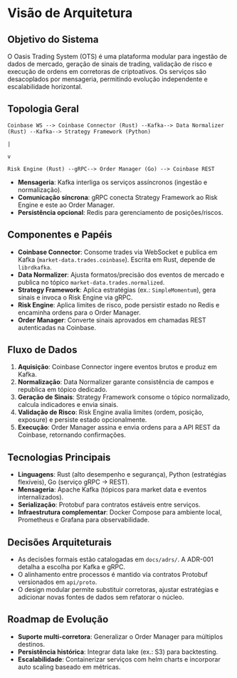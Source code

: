 # Visão de Arquitetura

## Objetivo do Sistema
O Oasis Trading System (OTS) é uma plataforma modular para ingestão de dados de mercado, geração de sinais de trading, validação de risco e execução de ordens em corretoras de criptoativos. Os serviços são desacoplados por mensageria, permitindo evolução independente e escalabilidade horizontal.

## Topologia Geral
```
Coinbase WS --> Coinbase Connector (Rust) --Kafka--> Data Normalizer (Rust) --Kafka--> Strategy Framework (Python)
                                                                                         |
                                                                                         v
                                                                                   Risk Engine (Rust) --gRPC--> Order Manager (Go) --> Coinbase REST
```

- **Mensageria**: Kafka interliga os serviços assíncronos (ingestão e normalização).
- **Comunicação síncrona**: gRPC conecta Strategy Framework ao Risk Engine e este ao Order Manager.
- **Persistência opcional**: Redis para gerenciamento de posições/riscos.

## Componentes e Papéis
- **Coinbase Connector**: Consome trades via WebSocket e publica em Kafka (`market-data.trades.coinbase`). Escrita em Rust, depende de `librdkafka`.
- **Data Normalizer**: Ajusta formatos/precisão dos eventos de mercado e publica no tópico `market-data.trades.normalized`.
- **Strategy Framework**: Aplica estratégias (ex.: `SimpleMomentum`), gera sinais e invoca o Risk Engine via gRPC.
- **Risk Engine**: Aplica limites de risco, pode persistir estado no Redis e encaminha ordens para o Order Manager.
- **Order Manager**: Converte sinais aprovados em chamadas REST autenticadas na Coinbase.

## Fluxo de Dados
1. **Aquisição**: Coinbase Connector ingere eventos brutos e produz em Kafka.
2. **Normalização**: Data Normalizer garante consistência de campos e republica em tópico dedicado.
3. **Geração de Sinais**: Strategy Framework consome o tópico normalizado, calcula indicadores e envia sinais.
4. **Validação de Risco**: Risk Engine avalia limites (ordem, posição, exposure) e persiste estado opcionalmente.
5. **Execução**: Order Manager assina e envia ordens para a API REST da Coinbase, retornando confirmações.

## Tecnologias Principais
- **Linguagens**: Rust (alto desempenho e segurança), Python (estratégias flexíveis), Go (serviço gRPC -> REST).
- **Mensageria**: Apache Kafka (tópicos para market data e eventos internalizados).
- **Serialização**: Protobuf para contratos estáveis entre serviços.
- **Infraestrutura complementar**: Docker Compose para ambiente local, Prometheus e Grafana para observabilidade.

## Decisões Arquiteturais
- As decisões formais estão catalogadas em `docs/adrs/`. A ADR-001 detalha a escolha por Kafka e gRPC.
- O alinhamento entre processos é mantido via contratos Protobuf versionados em `api/proto`.
- O design modular permite substituir corretoras, ajustar estratégias e adicionar novas fontes de dados sem refatorar o núcleo.

## Roadmap de Evolução
- **Suporte multi-corretora**: Generalizar o Order Manager para múltiplos destinos.
- **Persistência histórica**: Integrar data lake (ex.: S3) para backtesting.
- **Escalabilidade**: Containerizar serviços com helm charts e incorporar auto scaling baseado em métricas.
